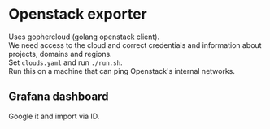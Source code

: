 # Openstack exporter
Uses gophercloud (golang openstack client).   
We need access to the cloud and correct credentials and information 
about projects, domains and regions.   
Set `clouds.yaml` and run `./run.sh`.   
Run this on a machine that can ping Openstack's internal networks.   

## Grafana dashboard
Google it and import via ID.   
